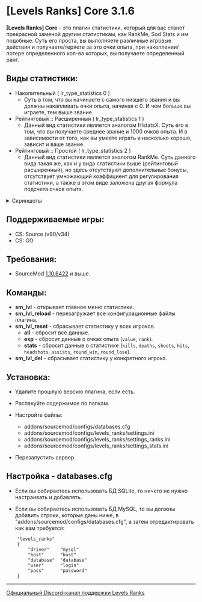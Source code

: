 [Levels Ranks] Core 3.1.6
===========================

**[Levels Ranks] Core** - это плагин статистики, который для вас станет прекрасной заменой другим статистикам, как RankMe, Sod Stats и им подобные. Суть его проста, вы выполняете различные игровые действия и получаете/теряете за это очки опыта, при накоплении/потере определенного кол-ва которых, вы получаете определенный ранг.


Виды статистики:
----------------

- Накопительный ( lr_type_statistics 0 )
	- Суть в том, что вы начинаете с самого низшего звания и вы должны накапливать очки опыта, начиная с 0. И чем больше вы играете, тем выше звание.
​
- Рейтинговый :: Расширенный ( lr_type_statistics 1 )
	- Данный вид статистики является аналогом HlstatsX. Суть его в том, что вы получаете среднее звание и 1000 очков опыта. И в зависимости от того, как вы умеете играть и насколько хорошо, зависит и ваше звание.
​
- Рейтинговый :: Простой ( lr_type_statistics 2 )
	- Данный вид статистики является аналогом RankMe. Суть данного вида такая же, как и у вида статистики выше (рейтинговый расширенный), но здесь отсутствуют дополнительные бонусы, отсутствует умножающий коэффициент для регулирования статистики, а также в этом виде заложена другая формула подсчета очков опыта.

<details><summary>Скриншоты</summary>
<p>
	<a href="//raw.githubusercontent.com/levelsranks/levels-ranks-core/master/.github/img/MainMenu.jpg"><img src="https://raw.githubusercontent.com/levelsranks/levels-ranks-core/master/.github/img/MainMenu.jpg"/></a>
	<a href="//raw.githubusercontent.com/levelsranks/levels-ranks-core/master/.github/img/MenuMyStats.jpg"><img src="https://raw.githubusercontent.com/levelsranks/levels-ranks-core/master/.github/img/MenuMyStats.jpg"/></a>
	<a href="//raw.githubusercontent.com/levelsranks/levels-ranks-core/master/.github/img/MenuMySession.jpg"><img src="https://raw.githubusercontent.com/levelsranks/levels-ranks-core/master/.github/img/MenuMySession.jpg"/></a>
	<a href="//raw.githubusercontent.com/levelsranks/levels-ranks-core/master/.github/img/MenuResetStats.jpg"><img src="https://raw.githubusercontent.com/levelsranks/levels-ranks-core/master/.github/img/MenuResetStats.jpg"/></a>
	<a href="//raw.githubusercontent.com/levelsranks/levels-ranks-core/master/.github/img/MemuInventory.jpg"><img src="https://raw.githubusercontent.com/levelsranks/levels-ranks-core/master/.github/img/MemuInventory.jpg"/></a>
	<a href="//raw.githubusercontent.com/levelsranks/levels-ranks-core/master/.github/img/MenuTop.jpg"><img src="https://raw.githubusercontent.com/levelsranks/levels-ranks-core/master/.github/img/MenuTop.jpg"/></a>
	<a href="//raw.githubusercontent.com/levelsranks/levels-ranks-core/master/.github/img/MenuTop.jpg"><img src="https://raw.githubusercontent.com/levelsranks/levels-ranks-core/master/.github/img/MenuTopPoints.jpg"/></a>
	<a href="//raw.githubusercontent.com/levelsranks/levels-ranks-core/master/.github/img/MenuTop.jpg"><img src="https://raw.githubusercontent.com/levelsranks/levels-ranks-core/master/.github/img/MenuTopActivity.jpg"/></a>
	<a href="//raw.githubusercontent.com/levelsranks/levels-ranks-core/master/.github/img/MenuTop.jpg"><img src="https://raw.githubusercontent.com/levelsranks/levels-ranks-core/master/.github/img/MenuRanks.jpg"/></a>
	<a href="//raw.githubusercontent.com/levelsranks/levels-ranks-core/master/.github/img/ChatRankStats.jpg"><img src="https://raw.githubusercontent.com/levelsranks/levels-ranks-core/master/.github/img/ChatRankStats.jpg"/></a>
</p>
</details>

Поддерживаемые игры:
--------------------
- CS: Source (v90/v34)
- CS: GO

Требования:
-----------
- SourceMod <a href="//sourcemod.net/downloads.php?branch=stable">1.10.6422</a> и выше.

Команды:
-------
- **sm_lvl** - открывает главное меню статистики.
- **sm_lvl_reload** - перезагружает все конфигурационные файлы плагина.
- **sm_lvl_reset** - сбрасывает статистику у всех игроков.
	- **all** - сбросит все данные.
	- **exp** - сбросит данные о очках опыта (`value`, `rank`).
	- **stats** - сбросит данные о статистике (`kills`, `deaths`, `shoots`, `hits`, `headshots`, `assists`, `round_win`, `round_lose`).
- **sm_lvl_del** - сбрасывает статистику у конкретного игрока.

Установка:
---------

- Удалите прошлую версию плагина, если есть.

- Распакуйте содержимое по папкам.

- Настройте файлы:
	- addons/sourcemod/configs/databases.cfg
	- addons/sourcemod/configs/levels_ranks/settings.ini
	- addons/sourcemod/configs/levels_ranks/settings_ranks.ini
	- addons/sourcemod/configs/levels_ranks/settings_stats.ini​
	
- Перезапустить сервер

Настройка - databases.cfg
-------------------------

- Если вы собираетесь использовать БД SQLite, то ничего не нужно настраивать и добавлять.

- Если вы собираетесь использовать БД MySQL, то вы должны добавить строки, которые даны ниже, в "addons/sourcemod/configs/databases.cfg", а затем отредактировать как вам требуется:

```
	"levels_ranks"
	{
		"driver"	"mysql" 
		"host"		"host" 
		"database"	"database" 
		"user"		"login" 
		"pass"		"password"
	}
```
----------------------------------------------------------------------------------

<a href="//discord.gg/Jc58wjF">Официальный Discord-канал поддержки Levels Ranks</a>
